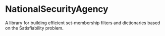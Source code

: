 # NationalSecurityAgency
A library for building efficient set-membership filters and dictionaries based on the Satisfiability problem.
